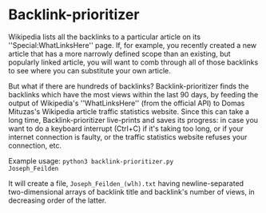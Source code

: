 Backlink-prioritizer
========

Wikipedia lists all the backlinks to a particular article on its ''Special:WhatLinksHere'' page. If, for example, you recently created a new article that has a more narrowly defined scope than an existing, but popularly linked article, you will want to comb through all of those backlinks to see where you can substitute your own article.

But what if there are hundreds of backlinks? Backlink-prioritizer finds the backlinks which have the most views within the last 90 days, by feeding the output of Wikipedia's ''WhatLinksHere'' (from the official API) to Domas Mituzas's Wikipedia article traffic statistics website. Since this can take a long time, Backlink-prioritizer live-prints and saves its progress: in case you want to do a keyboard interrupt (Ctrl+C) if it's taking too long, or if your internet connection is faulty, or the traffic statistics website refuses your connection, etc.

Example usage: <code>python3 backlink-prioritizer.py Joseph_Feilden</code> 

It will create a file, <code>Joseph_Feilden_(wlh).txt</code> having newline-separated two-dimensional arrays of backlink title and backlink's number of views, in decreasing order of the latter.
